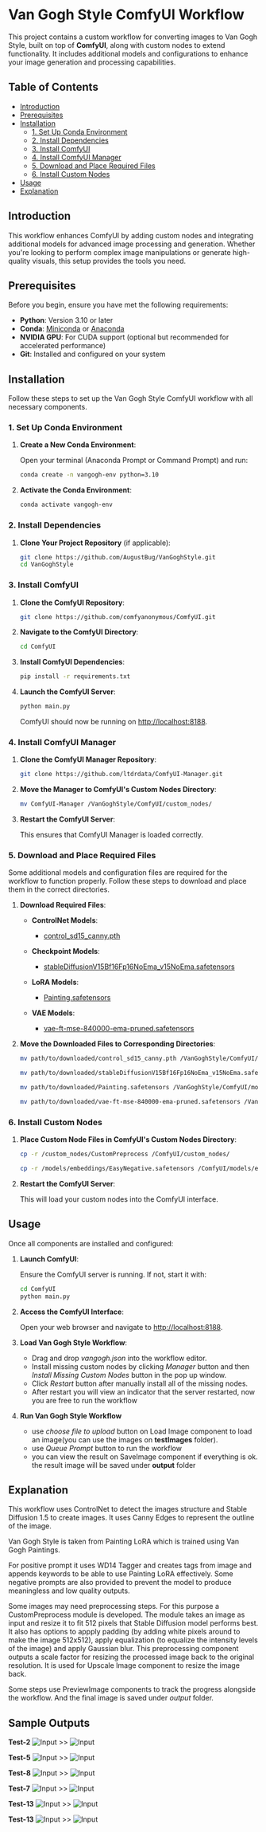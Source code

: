 
# Van Gogh Style ComfyUI Workflow

This project contains a custom workflow for converting images to Van Gogh Style, built on top of **ComfyUI**, along with custom nodes to extend functionality. It includes additional models and configurations to enhance your image generation and processing capabilities.

## Table of Contents

- [Introduction](#introduction)
- [Prerequisites](#prerequisites)
- [Installation](#installation)
  - [1. Set Up Conda Environment](#1-set-up-conda-environment)
  - [2. Install Dependencies](#2-install-dependencies)
  - [3. Install ComfyUI](#3-install-comfyui)
  - [4. Install ComfyUI Manager](#4-install-comfyui-manager)
  - [5. Download and Place Required Files](#5-download-and-place-required-files)
  - [6. Install Custom Nodes](#6-install-custom-nodes)
- [Usage](#usage)
- [Explanation](#explanation)

## Introduction

This workflow enhances ComfyUI by adding custom nodes and integrating additional models for advanced image processing and generation. Whether you're looking to perform complex image manipulations or generate high-quality visuals, this setup provides the tools you need.

## Prerequisites

Before you begin, ensure you have met the following requirements:

- **Python**: Version 3.10 or later
- **Conda**: [Miniconda](https://docs.conda.io/en/latest/miniconda.html) or [Anaconda](https://www.anaconda.com/products/distribution)
- **NVIDIA GPU**: For CUDA support (optional but recommended for accelerated performance)
- **Git**: Installed and configured on your system

## Installation

Follow these steps to set up the Van Gogh Style ComfyUI workflow with all necessary components.

### 1. Set Up Conda Environment

1. **Create a New Conda Environment**:

   Open your terminal (Anaconda Prompt or Command Prompt) and run:

   ```bash
   conda create -n vangogh-env python=3.10
   ```

2. **Activate the Conda Environment**:

   ```bash
   conda activate vangogh-env
   ```

### 2. Install Dependencies

1. **Clone Your Project Repository** (if applicable):

   ```bash
   git clone https://github.com/AugustBug/VanGoghStyle.git
   cd VanGoghStyle
   ```

### 3. Install ComfyUI

1. **Clone the ComfyUI Repository**:

   ```bash
   git clone https://github.com/comfyanonymous/ComfyUI.git
   ```

2. **Navigate to the ComfyUI Directory**:

   ```bash
   cd ComfyUI
   ```

3. **Install ComfyUI Dependencies**:

   ```bash
   pip install -r requirements.txt
   ```

4. **Launch the ComfyUI Server**:

   ```bash
   python main.py
   ```

   ComfyUI should now be running on [http://localhost:8188](http://localhost:8188).

### 4. Install ComfyUI Manager

1. **Clone the ComfyUI Manager Repository**:

   ```bash
   git clone https://github.com/ltdrdata/ComfyUI-Manager.git
   ```

2. **Move the Manager to ComfyUI's Custom Nodes Directory**:

   ```bash
   mv ComfyUI-Manager /VanGoghStyle/ComfyUI/custom_nodes/
   ```

3. **Restart the ComfyUI Server**:

   This ensures that ComfyUI Manager is loaded correctly.

### 5. Download and Place Required Files

Some additional models and configuration files are required for the workflow to function properly. Follow these steps to download and place them in the correct directories.

1. **Download Required Files**:

   - **ControlNet Models**:
     - [control_sd15_canny.pth](https://huggingface.co/lllyasviel/ControlNet/blob/main/models/control_sd15_canny.pth)

   - **Checkpoint Models**:
     - [stableDiffusionV15Bf16Fp16NoEma_v15NoEma.safetensors](https://civitai.com/models/155256/stable-diffusion-v15-bf16fp16-no-emaema-only-no-vae-safetensors-checkpoint)
	 
   - **LoRA Models**:
     - [Painting.safetensors](https://civitai.com/models/154185/van-gogh-likeness)
	 
   - **VAE Models**:
     - [vae-ft-mse-840000-ema-pruned.safetensors](https://huggingface.co/stabilityai/sd-vae-ft-mse-original/blob/main/vae-ft-mse-840000-ema-pruned.safetensors)

2. **Move the Downloaded Files to Corresponding Directories**:

   ```bash
   mv path/to/downloaded/control_sd15_canny.pth /VanGoghStyle/ComfyUI/models/controlnet/
   ```
   
   
   ```bash
   mv path/to/downloaded/stableDiffusionV15Bf16Fp16NoEma_v15NoEma.safetensors /VanGoghStyle/ComfyUI/models/checkpoints/
   ```
   
   
   ```bash
   mv path/to/downloaded/Painting.safetensors /VanGoghStyle/ComfyUI/models/loras/
   ```
   
   
   ```bash
   mv path/to/downloaded/vae-ft-mse-840000-ema-pruned.safetensors /VanGoghStyle/ComfyUI/models/vae/
   ```


### 6. Install Custom Nodes

1. **Place Custom Node Files in ComfyUI's Custom Nodes Directory**:

   ```bash
   cp -r /custom_nodes/CustomPreprocess /ComfyUI/custom_nodes/
   ```

   ```bash
   cp -r /models/embeddings/EasyNegative.safetensors /ComfyUI/models/embeddings
   ```

2. **Restart the ComfyUI Server**:

   This will load your custom nodes into the ComfyUI interface.

## Usage

Once all components are installed and configured:

1. **Launch ComfyUI**:

   Ensure the ComfyUI server is running. If not, start it with:

   ```bash
   cd ComfyUI
   python main.py
   ```

2. **Access the ComfyUI Interface**:

   Open your web browser and navigate to [http://localhost:8188](http://localhost:8188).

3. **Load Van Gogh Style Workflow**:

   - Drag and drop *vangogh.json* into the workflow editor.
   - Install missing custom nodes by clicking *Manager* button and then *Install Missing Custom Nodes* button in the pop up window.
   - Click *Restart* button after manually install all of the missing nodes.
   - After restart you will view an indicator that the server restarted, now you are free to run the workflow
   
4. **Run Van Gogh Style Workflow**

   - use *choose file to upload* button on Load Image component to load an image(you can use the images on **testImages** folder).
   - use *Queue Prompt* button to run the workflow
   - you can view the result on SaveImage component if everything is ok. the result image will be saved under **output** folder



## Explanation
This workflow uses ControlNet to detect the images structure and Stable Diffusion 1.5 to create images. It uses Canny Edges to represent the outline of the image. 

Van Gogh Style is taken from Painting LoRA which is trained using Van Gogh Paintings. 

For positive prompt it uses WD14 Tagger and creates tags from image and appends keywords to be able to use Painting LoRA effectively.
Some negative prompts are also provided to prevent the model to produce meaningless and low quality outputs.

Some images may need preprocessing steps. For this purpose a CustomPreprocess module is developed. The module takes an image as input and resize it to fit 512 pixels that Stable Diffusion model performs best.
It also has options to appply padding (by adding white pixels around to make the image 512x512), apply equalization (to equalize the intensity levels of the image) and apply Gaussian blur.
This preprocessing component outputs a scale factor for resizing the processed image back to the original resolution. It is used for Upscale Image component to resize the image back.

Some steps use PreviewImage components to track the progress alongside the workflow. And the final image is saved under *output* folder.

## Sample Outputs

**Test-2**
![Input](testImages/test2.jpg?raw=true "Test-2") >> ![Input](output/VanGoghStyle_00070_.png?raw=true "Test-2")


**Test-5**
![Input](testImages/test5.jpg?raw=true "Test-2") >> ![Input](output/VanGoghStyle_00037_.png?raw=true "Test-2")


**Test-8**
![Input](testImages/test8.jpeg?raw=true "Test-2") >> ![Input](output/VanGoghStyle_00045_.png?raw=true "Test-2")


**Test-7**
![Input](testImages/test7.jpg?raw=true "Test-2") >> ![Input](output/VanGoghStyle_00041_.png?raw=true "Test-2")


**Test-13**
![Input](testImages/test13.jpg?raw=true "Test-2") >> ![Input](output/VanGoghStyle_00086_.png?raw=true "Test-2")


**Test-13**
![Input](testImages/test6.png?raw=true "Test-2") >> ![Input](output/VanGoghStyle_00063_.png?raw=true "Test-2")
